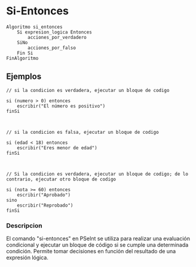 # Si-Entonces

```
Algoritmo si_entonces
	Si expresion_logica Entonces
		acciones_por_verdadero
	SiNo
		acciones_por_falso
	Fin Si
FinAlgoritmo
```

## Ejemplos

```
// si la condicion es verdadera, ejecutar un bloque de codigo

si (numero > 0) entonces
    escribir("El número es positivo")
finSi



// si la condicion es falsa, ejecutar un bloque de codigo

si (edad < 18) entonces
    escribir("Eres menor de edad")
finSi



// Si la condicion es verdadera, ejecutar un bloque de codigo; de lo contrario, ejecutar otro bloque de codigo

si (nota >= 60) entonces
    escribir("Aprobado")
sino
    escribir("Reprobado")
finSi

```

### Descripcion

El comando "si-entonces" en PSeInt se utiliza para realizar una evaluación condicional y ejecutar un bloque de código si se cumple una determinada condición. Permite tomar decisiones en función del resultado de una expresión lógica.